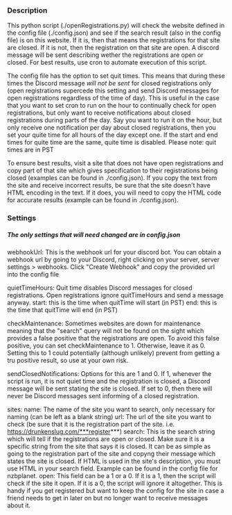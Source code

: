 ### Description
This python script (./openRegistrations.py) will check the website defined in the config file (./config.json) and see if the search result (also in the config file) is on this website. If it is, then that means the registrations for that site are closed. If it is not, then the registration on that site are open. A discord message will be sent describing wether the registrations are open or closed. For best results, use cron to automate execution of this script.

The config file has the option to set quit times. This means that during these times the Discord message *will not be sent* for closed registrations only (open registrations supercede this setting and send Discord messages for open registrations regardless of the time of day). This is useful in the case that you want to set cron to run on the hour to continually check for open registrations, but only want to receive notifications about closed registrations during parts of the day. Say you want to run it on the hour, but only receive one notification per day about closed registrations, then you set your quite time for all hours of the day except one. If the start and end times for quite time are the same, quite time is disabled. 
Please note: quit times are in PST

To ensure best results, visit a site that does not have open registrations and copy part of that site which gives specification to their registrations being closed (examples can be found in ./config.json). If you copy the text from the site and receive incorrect results, be sure that the site doesn't have HTML encoding in the text. If it does, you will need to copy the HTML code for accurate results (example can be found in ./config.json).

### Settings
##### The only settings that will need changed are in config.json
webhookUrl: This is the webhook url for your discord bot. You can obtain a webhook url by going to your Discord, right clicking on your server, server settings > webhooks. Click "Create Webhook" and copy the provided url into the config file

quietTimeHours: Quit time disables Discord messages for closed registrations. Open registrations ignore quitTimeHours and send a message anyway.
    start: this is the time when quitTime will start (in PST)
    end: this is the time that quitTime will end (in PST)

checkMaintenance: Sometimes websites are down for maintenance meaning that the "search" query will not be found on the sight which provides a false positive that the registrations are open. To avoid this false positive, you can set checkMaintenance to 1. Otherwise, leave it as 0. Setting this to 1 could potentially (although unlikely) prevent from getting a tru positive result, so use at your own risk.

sendClosedNotifications: Options for this are 1 and 0. If 1, whenever the script is run, it is not quiet time and the registration is closed, a Discord message will be sent stating the site is closed. If set to 0, then there will never be Discord messages sent informing of a closed registration.

sites:
    name: The name of the site you want to search, only necessary for naming (can be left as a blank string)
    url: The url of the site you want to check (be sure that it is the registration part of the site. i.e. https://drunkenslug.com/***register***)
        search: This is the search string which will tell if the registrations are open or closed. Make sure it is a specific string from the site that says it is closed. It can be as simple as going to the registration part of the site and copyng their message which states the site is closed. If HTML is used in the site's description, you must use HTML in your search field. Example can be found in the config file for nzbplanet. 
    open: This field can be a 1 or a 0. If it is a 1, then the script will check if the site it open. If it is a 0, the script will ignore it altogether. This is handy if you get registered but want to keep  the config for the site in case a friend needs to get in later on but no longer want to receive messages about it.